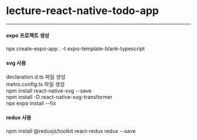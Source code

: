 # lecture-react-native-todo-app

---

#### expo 프로젝트 생성

npx create-expo-app . -t expo-template-blank-typescript

#### svg 사용

declaration.d.ts 파일 생성   
metro.config.ts 파일 생성   
npm install react-native-svg --save   
npm install -D react-native-svg-transformer   
npx expo install --fix

#### redux 사용

npm install @reduxjs/toolkit react-redux redux --save
